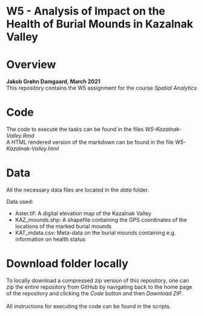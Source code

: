 # W5 - Analysis of Impact on the Health of Burial Mounds in Kazalnak Valley
# Overview 

**Jakob Grøhn Damgaard, March 2021** <br/>
This repository contains the W5 assignment for the course *Spatial Analytics*

# Code
The code to execute the tasks can be found in the files *W5-Kazalnak-Valley.Rmd*<br/>
A HTML rendered version of the markdown can be found in the file *W5-Kazalnak-Valley.html* <br/>

# Data
All the necessary data files are located in the *data* folder. <br>

Data used: 
- Aster.tif: A digital elevation map of the Kazalnak Valley
- KAZ_mounds.shp: A shapefile containing the GPS coordinates of the locations of the marked burial mounds
- KAT_mdata.csv: Meta-data on the burial mounds containing e.g. information on health status


# Download folder locally
To locally download a compressed zip version of this repository, one can zip the entire repository from GitHub by navigating back to the home page of the repository and clicking the *Code* button and then *Download ZIP*. <br/>
<br>
All instructions for executing the code can be found in the scripts.

